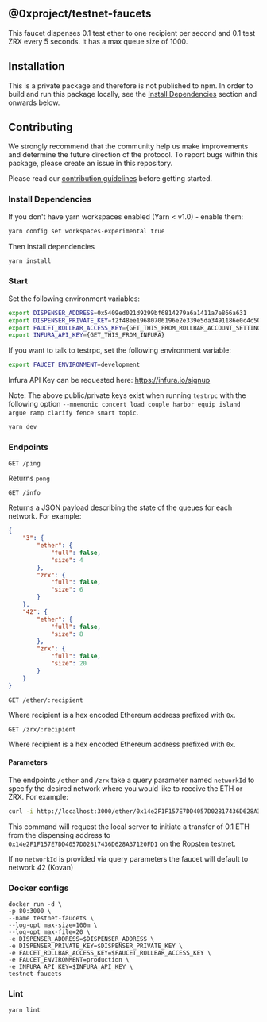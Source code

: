 ## @0xproject/testnet-faucets

This faucet dispenses 0.1 test ether to one recipient per second and 0.1 test ZRX every 5 seconds. It has a max queue size of 1000.

## Installation

This is a private package and therefore is not published to npm. In order to build and run this package locally, see the [Install Dependencies](#Install-Dependencies) section and onwards below.

## Contributing

We strongly recommend that the community help us make improvements and determine the future direction of the protocol. To report bugs within this package, please create an issue in this repository.

Please read our [contribution guidelines](../../CONTRIBUTING.md) before getting started.

### Install Dependencies

If you don't have yarn workspaces enabled (Yarn < v1.0) - enable them:

```bash
yarn config set workspaces-experimental true
```

Then install dependencies

```bash
yarn install
```

### Start

Set the following environment variables:

```bash
export DISPENSER_ADDRESS=0x5409ed021d9299bf6814279a6a1411a7e866a631
export DISPENSER_PRIVATE_KEY=f2f48ee19680706196e2e339e5da3491186e0c4c5030670656b0e0164837257d
export FAUCET_ROLLBAR_ACCESS_KEY={GET_THIS_FROM_ROLLBAR_ACCOUNT_SETTINGS}
export INFURA_API_KEY={GET_THIS_FROM_INFURA}
```

If you want to talk to testrpc, set the following environment variable:

```bash
export FAUCET_ENVIRONMENT=development
```

Infura API Key can be requested here: https://infura.io/signup

Note: The above public/private keys exist when running `testrpc` with the following option `--mnemonic concert load couple harbor equip island argue ramp clarify fence smart topic`.

```bash
yarn dev
```

### Endpoints

`GET /ping`

Returns `pong`

`GET /info`

Returns a JSON payload describing the state of the queues for each network. For example:

```json
{
	"3": {
		"ether": {
			"full": false,
			"size": 4
		},
		"zrx": {
			"full": false,
			"size": 6
		}
	},
	"42": {
		"ether": {
			"full": false,
			"size": 8
		},
		"zrx": {
			"full": false,
			"size": 20
		}
	}
}
```

`GET /ether/:recipient`

Where recipient is a hex encoded Ethereum address prefixed with `0x`.

`GET /zrx/:recipient`

Where recipient is a hex encoded Ethereum address prefixed with `0x`.

#### Parameters

The endpoints `/ether` and `/zrx` take a query parameter named `networkId` to specify the desired network where you would like to receive the ETH or ZRX. For example:

```bash
curl -i http://localhost:3000/ether/0x14e2F1F157E7DD4057D02817436D628A37120FD1\?networkId=3
```

This command will request the local server to initiate a transfer of 0.1 ETH from the dispensing address to `0x14e2F1F157E7DD4057D02817436D628A37120FD1` on the Ropsten testnet.

If no `networkId` is provided via query parameters the faucet will default to network 42 (Kovan)

### Docker configs

```
docker run -d \
-p 80:3000 \
--name testnet-faucets \
--log-opt max-size=100m \
--log-opt max-file=20 \
-e DISPENSER_ADDRESS=$DISPENSER_ADDRESS \
-e DISPENSER_PRIVATE_KEY=$DISPENSER_PRIVATE_KEY \
-e FAUCET_ROLLBAR_ACCESS_KEY=$FAUCET_ROLLBAR_ACCESS_KEY \
-e FAUCET_ENVIRONMENT=production \
-e INFURA_API_KEY=$INFURA_API_KEY \
testnet-faucets
```

### Lint

```bash
yarn lint
```
